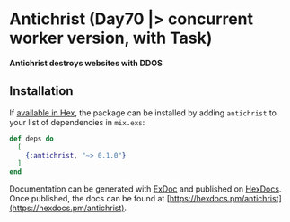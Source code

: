 # Antichrist (Day70 |> concurrent worker version, with Task)

**Antichrist destroys websites with DDOS**

## Installation

If [available in Hex](https://hex.pm/docs/publish), the package can be installed
by adding `antichrist` to your list of dependencies in `mix.exs`:

```elixir
def deps do
  [
    {:antichrist, "~> 0.1.0"}
  ]
end
```

Documentation can be generated with [ExDoc](https://github.com/elixir-lang/ex_doc)
and published on [HexDocs](https://hexdocs.pm). Once published, the docs can
be found at [https://hexdocs.pm/antichrist](https://hexdocs.pm/antichrist).

